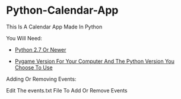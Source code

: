 # Python-Calendar-App
This Is A Calendar App Made In Python

You Will Need:
- [Python 2.7 Or Newer](https://www.python.org/downloads/)

- [Pygame Version For Your Computer And The Python Version You Choose To Use](https://www.pygame.org/wiki/GettingStarted)

Adding Or Removing Events:

Edit The events.txt File To Add Or Remove Events
